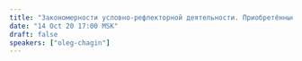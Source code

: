 ```yaml
---
title: "Закономерности условно-рефлекторной деятельности. Приобретённые формы поведения"
date: "14 Oct 20 17:00 MSK"
draft: false
speakers: ["oleg-chagin"]
---
```

